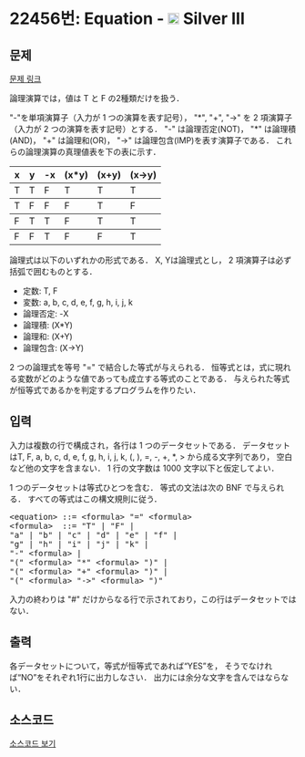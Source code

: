 # 22456번: Equation - <img src="https://static.solved.ac/tier_small/8.svg" style="height:20px" /> Silver III

<!-- performance -->

<!-- 문제 제출 후 깃허브에 푸시를 했을 때 제출한 코드의 성능이 입력될 공간입니다.-->

<!-- end -->

## 문제

[문제 링크](https://boj.kr/22456)


<p>論理演算では，値は T と F の2種類だけを扱う．</p>

<p>"-"を単項演算子（入力が 1 つの演算を表す記号）， "*", "+", "-&gt;" を 2 項演算子（入力が 2 つの演算を表す記号）とする． "-" は論理否定(NOT)， "*" は論理積(AND)， "+" は論理和(OR)， "-&gt;" は論理包含(IMP)を表す演算子である． これらの論理演算の真理値表を下の表に示す．</p>

<table class="table table-bordered table-center-40">
<thead>
<tr>
<th>x</th>
<th>y</th>
<th>-x</th>
<th>(x*y)</th>
<th>(x+y)</th>
<th>(x-&gt;y)</th>
</tr>
</thead>
<tbody>
<tr>
<td>T</td>
<td>T</td>
<td>F</td>
<td>T</td>
<td>T</td>
<td>T</td>
</tr>
</tbody>
<tbody>
<tr>
<td>T</td>
<td>F</td>
<td>F</td>
<td>F</td>
<td>T</td>
<td>F</td>
</tr>
</tbody>
<tbody>
<tr>
<td>F</td>
<td>T</td>
<td>T</td>
<td>F</td>
<td>T</td>
<td>T</td>
</tr>
</tbody>
<tbody>
<tr>
<td>F</td>
<td>F</td>
<td>T</td>
<td>F</td>
<td>F</td>
<td>T</td>
</tr>
</tbody>
</table>

<p>論理式は以下のいずれかの形式である． X, Yは論理式とし， 2 項演算子は必ず括弧で囲むものとする．</p>

<ul>
<li>定数: T, F</li>
<li>変数: a, b, c, d, e, f, g, h, i, j, k</li>
<li>論理否定: -X</li>
<li>論理積: (X*Y)</li>
<li>論理和: (X+Y)</li>
<li>論理包含: (X-&gt;Y)</li>
</ul>

<p>2 つの論理式を等号 "=" で結合した等式が与えられる． 恒等式とは，式に現れる変数がどのような値であっても成立する等式のことである． 与えられた等式が恒等式であるかを判定するプログラムを作りたい．</p>



## 입력


<p>入力は複数の行で構成され，各行は 1 つのデータセットである． データセットはT, F, a, b, c, d, e, f, g, h, i, j, k, (, ), =, -, +, *, &gt; から成る文字列であり， 空白など他の文字を含まない． 1 行の文字数は 1000 文字以下と仮定してよい．</p>

<p>1 つのデータセットは等式ひとつを含む． 等式の文法は次の BNF で与えられる． すべての等式はこの構文規則に従う．</p>

<pre>&lt;equation&gt; ::= &lt;formula&gt; "=" &lt;formula&gt;
&lt;formula&gt;  ::= "T" | "F" |
"a" | "b" | "c" | "d" | "e" | "f" |
"g" | "h" | "i" | "j" | "k" |
"-" &lt;formula&gt; |
"(" &lt;formula&gt; "*" &lt;formula&gt; ")" |
"(" &lt;formula&gt; "+" &lt;formula&gt; ")" |
"(" &lt;formula&gt; "-&gt;" &lt;formula&gt; ")"
</pre>

<p>入力の終わりは "#" だけからなる行で示されており，この行はデータセットではない．</p>



## 출력


<p>各データセットについて，等式が恒等式であれば“YES”を， そうでなければ“NO”をそれぞれ1行に出力しなさい． 出力には余分な文字を含んではならない．</p>



## 소스코드

[소스코드 보기](Equation.cpp)